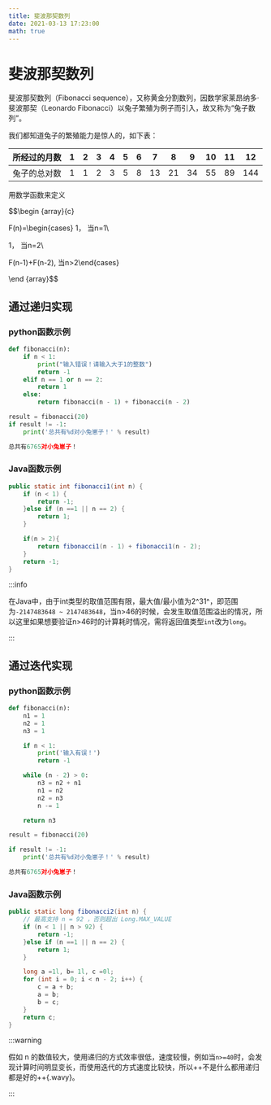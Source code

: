 ```yaml
---
title: 斐波那契数列
date: 2021-03-13 17:23:00
math: true
---
```


# 斐波那契数列

斐波那契数列（Fibonacci sequence），又称黄金分割数列，因数学家莱昂纳多·斐波那契（Leonardo Fibonacci）以兔子繁殖为例子而引入，故又称为“兔子数列”。

我们都知道兔子的繁殖能力是惊人的，如下表：

| 所经过的月数 |  1   |  2   |  3   |  4   |  5   |  6   |  7   |  8   |  9   |  10  |  11  |  12  |
| :----------: | :--: | :--: | :--: | :--: | :--: | :--: | :--: | :--: | :--: | :--: | :--: | :--: |
| 兔子的总对数 |  1   |  1   |  2   |  3   |  5   |  8   |  13  |  21  |  34  |  55  |  89  | 144  |

用数学函数来定义

$$\begin {array}{c}

F(n)=\begin{cases} 1， 当n=1\\

1， 当n=2\\

F(n-1)+F(n-2), 当n>2\end{cases}

\end {array}$$

## 通过递归实现

### python函数示例

```python
def fibonacci(n):
    if n < 1:
        print("输入错误！请输入大于1的整数")
        return -1
    elif n == 1 or n == 2:
        return 1
    else:
        return fibonacci(n - 1) + fibonacci(n - 2)

result = fibonacci(20)
if result != -1:
    print('总共有%d对小兔崽子！' % result)

总共有6765对小兔崽子！
```

### Java函数示例

```java
public static int fibonacci1(int n) {
	if (n < 1) {
		return -1;
	}else if (n ==1 || n == 2) {
		return 1;
	}

	if(n > 2){
        return fibonacci1(n - 1) + fibonacci1(n - 2);
    }
    return -1;
}
```

:::info

在Java中，由于int类型的取值范围有限，最大值/最小值为2^31^，即范围为`-2147483648 ~ 2147483648`，当n>46的时候，会发生取值范围溢出的情况，所以这里如果想要验证n>46时的计算耗时情况，需将返回值类型`int`改为`long`。

:::

## 通过迭代实现

### python函数示例

```python
def fibonacci(n):
    n1 = 1
    n2 = 1
    n3 = 1

    if n < 1:
        print('输入有误！')
        return -1

    while (n - 2) > 0:
        n3 = n2 + n1
        n1 = n2
        n2 = n3
        n -= 1

    return n3

result = fibonacci(20)

if result != -1:
    print('总共有%d对小兔崽子！' % result)

总共有6765对小兔崽子！
```

### Java函数示例

```java
public static long fibonacci2(int n) {
    // 最高支持 n = 92 ，否则超出 Long.MAX_VALUE
    if (n < 1 || n > 92) {
		return -1;
	}else if (n ==1 || n == 2) {
		return 1;
	}

	long a =1l, b= 1l, c =0l;
	for (int i = 0; i < n - 2; i++) {
		c = a + b;
		a = b;
		b = c;
	}
	return c;
}
```

:::warning

假如 n 的数值较大，使用递归的方式效率很低，速度较慢，例如当`n>=40`时，会发现计算时间明显变长，而使用迭代的方式速度比较快，所以++不是什么都用递归都是好的++{.wavy}。

:::
